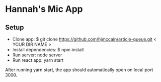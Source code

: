 # Hannah's Mic App

## Setup

* Clone app: $ git clone https://github.com/hjmccain/article-queue.git < YOUR DIR NAME >
* Install dependencies: $ npm install
* Run server: node server
* Run react app: yarn start

After running yarn start, the app should automatically open on local port 3000.
